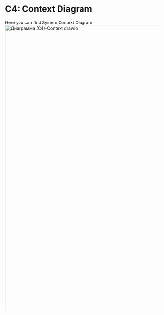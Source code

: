 # C4: Context Diagram
Here you can find System Context Diagram
<img width="1352" height="932" alt="Диаграмма (С4)-Context drawio" src="https://github.com/user-attachments/assets/2baa3918-ecf1-48ec-86f4-523f2d4327dd" />

